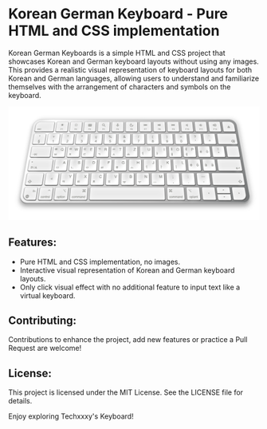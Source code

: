 # Korean German Keyboard - Pure HTML and CSS implementation

Korean German Keyboards is a simple HTML and CSS project that showcases Korean and German keyboard layouts without using any images. This provides a realistic visual representation of keyboard layouts for both Korean and German languages, allowing users to understand and familiarize themselves with the arrangement of characters and symbols on the keyboard.

![Keyboard Screenshot](screenshots/keyboard_screenshot.png)

## Features:
- Pure HTML and CSS implementation, no images.
- Interactive visual representation of Korean and German keyboard layouts.
- Only click visual effect with no additional feature to input text like a virtual keyboard.

## Contributing:
Contributions to enhance the project, add new features or practice a Pull Request are welcome!

## License:
This project is licensed under the MIT License. See the LICENSE file for details.

Enjoy exploring Techxxxy's Keyboard!
